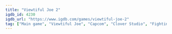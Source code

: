 ```yaml
---
title: "Viewtiful Joe 2"
igdb_id: 4230
igdb_url: "https://www.igdb.com/games/viewtiful-joe-2"
tag: ["Main game", "Viewtiful Joe", "Capcom", "Clover Studio", "Fighting", "Platform", "Hack and slash/Beat 'em up", "Single player", "Side view", "Action", "Comedy"]
---
```

